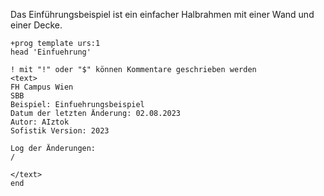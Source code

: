 
Das Einführungsbeispiel ist ein einfacher Halbrahmen mit einer Wand und einer Decke.



```
+prog template urs:1
head 'Einfuehrung'

! mit "!" oder "$" können Kommentare geschrieben werden
<text>
FH Campus Wien
SBB
Beispiel: Einfuehrungsbeispiel
Datum der letzten Änderung: 02.08.2023
Autor: AIztok
Sofistik Version: 2023

Log der Änderungen:
/

</text>
end
```

